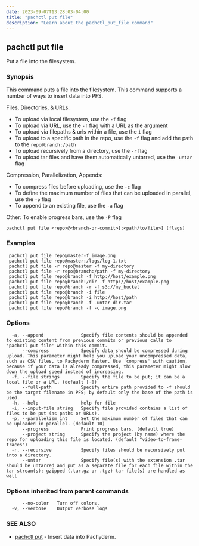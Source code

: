 ```yaml
---
date: 2023-09-07T13:28:03-04:00
title: "pachctl put file"
description: "Learn about the pachctl_put_file command"
---
```


## pachctl put file

Put a file into the filesystem.

### Synopsis

This command puts a file into the filesystem.  This command supports a number of ways to insert data into PFS. 

Files, Directories, & URLs: 
- To upload via local filesystem, use the `-f` flag 
- To upload via URL, use the `-f` flag with a URL as the argument 
- To upload via filepaths & urls within a file, use the `i` flag 
- To upload to a specific path in the repo, use the `-f` flag and add the path to the `repo@branch:/path` 
- To upload recursively from a directory, use the `-r` flag 
- To upload tar files and have them automatically untarred, use the `-untar` flag 

Compression, Parallelization, Appends: 
- To compress files before uploading, use the `-c` flag 
- To define the maximum number of files that can be uploaded in parallel, use the `-p` flag 
- To append to an existing file, use the `-a` flag 

Other: 
 To enable progress bars, use the `-P` flag 


```
pachctl put file <repo>@<branch-or-commit>[:<path/to/file>] [flags]
```

### Examples

```
 pachctl put file repo@master-f image.png 
 pachctl put file repo@master:/logs/log-1.txt  
 pachctl put file -r repo@master -f my-directory 
 pachctl put file -r repo@branch:/path -f my-directory 
 pachctl put file repo@branch -f http://host/example.png 
 pachctl put file repo@branch:/dir -f http://host/example.png 
 pachctl put file repo@branch -r -f s3://my_bucket 
 pachctl put file repo@branch -i file 
 pachctl put file repo@branch -i http://host/path 
 pachctl put file repo@branch -f -untar dir.tar 
 pachctl put file repo@branch -f -c image.png 

```

### Options

```
  -a, --append              Specify file contents should be appended to existing content from previous commits or previous calls to 'pachctl put file' within this commit.
      --compress            Specify data should be compressed during upload. This parameter might help you upload your uncompressed data, such as CSV files, to Pachyderm faster. Use 'compress' with caution, because if your data is already compressed, this parameter might slow down the upload speed instead of increasing.
  -f, --file strings        Specify the file to be put; it can be a local file or a URL. (default [-])
      --full-path           Specify entire path provided to -f should be the target filename in PFS; by default only the base of the path is used.
  -h, --help                help for file
  -i, --input-file string   Specify file provided contains a list of files to be put (as paths or URLs).
  -p, --parallelism int     Set the maximum number of files that can be uploaded in parallel. (default 10)
      --progress            Print progress bars. (default true)
      --project string      Specify the project (by name) where the repo for uploading this file is located. (default "video-to-frame-traces")
  -r, --recursive           Specify files should be recursively put into a directory.
      --untar               Specify file(s) with the extension .tar should be untarred and put as a separate file for each file within the tar stream(s); gzipped (.tar.gz or .tgz) tar file(s) are handled as well
```

### Options inherited from parent commands

```
      --no-color   Turn off colors.
  -v, --verbose    Output verbose logs
```

### SEE ALSO

* [pachctl put](../pachctl_put)	 - Insert data into Pachyderm.

